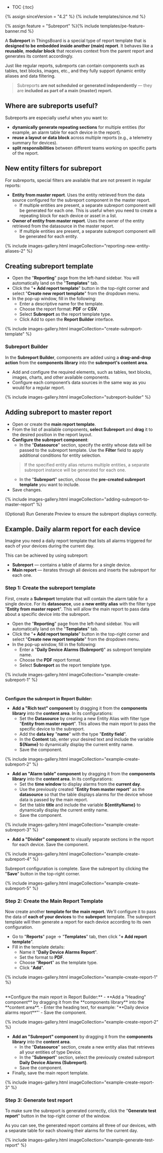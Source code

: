 * TOC
{:toc}

{% assign sinceVersion = "4.2" %}
{% include templates/since.md %}

{% assign feature = "Subreport" %}{% include templates/pe-feature-banner.md %}

A **Subreport** in ThingsBoard is a special type of report template that is **designed to be embedded inside another (main) report**. It behaves like a **reusable**, **modular block** that receives context from the parent report and generates its content accordingly.

Just like regular reports, subreports can contain components such as tables, text blocks, images, etc., and they fully support dynamic entity aliases and data filtering.

> Subreports **are not scheduled or generated independently** — they are **included as part of a main (master) report.**

## Where are subreports useful?

Subreports are especially useful when you want to:

- **dynamically generate repeating sections** for multiple entities (for example, an alarm table for each device in the report).
- **reuse a layout or data block** across multiple reports (e.g., a telemetry summary for devices).
- **split responsibilities** between different teams working on specific parts of the report.

## New entity filters for subreport

For subreports, special filters are available that are not present in regular reports:
- **Entity from master report**. Uses the entity retrieved from the data source configured for the subreport component in the master report.
    - If multiple entities are present, a separate subreport component will be generated for each one. This is useful when you need to create a repeating block for each device or asset in a list.
- **Owner of entity from master report**. Uses the owner of the entity retrieved from the datasource in the master report.
    - If multiple entities are present, a separate subreport component will be generated for each entity.

{% include images-gallery.html imageCollection="reporting-new-entity-aliases-2" %}

## Creating subreport template

- Open the "**Reporting**" page from the left-hand sidebar. You will automatically land on the "**Templates**" tab.
- Click the "**+ Add report template**" button in the top-right corner and select "**Create new report template**" from the dropdown menu.
- In the pop-up window, fill in the following:
  - Enter a descriptive name for the template.
  - Choose the report format: **PDF** or **CSV**. 
  - Select **Subreport** as the report template type. 
  - Click Add to open the **Report Builder** interface.

{% include images-gallery.html imageCollection="create-subreport-template" %}

### Subreport Builder

In the **Subreport Builder**, components are added using a **drag-and-drop action** from the **components library** into the **subreport&#39;s content area**.
- Add and configure the required elements, such as tables, text blocks, images, charts, and other available components.
- Configure each component’s data sources in the same way as you would for a regular report.

{% include images-gallery.html imageCollection="subreport-builder" %}

## Adding subreport to master report

- Open or create the **main report template**.
- From the list of available components, **select Subreport** and **drag** it to the desired position in the report layout.
- **Configure the subreport component**:
  - In the "**Datasource**" section, specify the entity whose data will be passed to the subreport template. Use the **Filter** field to apply additional conditions for entity selection.
  > If the specified entity alias returns multiple entities, a separate subreport instance will be generated for each one.
  - In the "**Subreport**" section, choose the **pre-created subreport template** you want to include.
- Save changes.

{% include images-gallery.html imageCollection="adding-subreport-to-master-report" %}

(Optional) Run Generate Preview to ensure the subreport displays correctly.

## Example. Daily alarm report for each device

Imagine you need a daily report template that lists all alarms triggered for each of your devices during the current day.

This can be achieved by using subreport:
- **Subreport** — contains a table of alarms for a single device.
- **Main report** — iterates through all devices and inserts the subreport for each one.

### Step 1: Create the subreport template

First, create a **Subreport** template that will contain the alarm table for a single device.
For its **datasource**, use a **new entity alias** with the filter type "**Entity from master report**".
This will allow the main report to pass data about a specific device into the subreport.

- Open the "**Reporting**" page from the left-hand sidebar. You will automatically land on the "**Templates**" tab.
- Click the "**+ Add report template**" button in the top-right corner and select "**Create new report template**" from the dropdown menu.
- In the pop-up window, fill in the following:
  - Enter a "**Daily Device Alarms (Subreport)**" as subreport template name. 
  - Choose the **PDF** report format.
  - Select **Subreport** as the report template type.

{% include images-gallery.html imageCollection="example-create-subreport-1" %}

<br>

**Configure the subreport in Report Builder:**
- **Add a "Rich text" component** by dragging it from the **components library** into the **content area**. In its configurations:
    - Set the **Datasource** by creating a new Entity Alias with filter type "**Entity from master report**". This allows the main report to pass the specific device to the subreport.
    - Add the **data key** "**name**" with the type "**Entity field**".
    - In the **Content** tab, enter your desired text and include the variable **${Name}** to dynamically display the current entity name.
  - Save the component.

{% include images-gallery.html imageCollection="example-create-subreport-2" %}
- **Add an "Alarm table" component** by dragging it from the **components library** into the **content area**. In its configurations:
  - Set the **time window** to display alarms from the **current day**.
  - Use the previously created "**Entity from master report**" as the **datasource** so that the table displays alarms for the device whose data is passed by the main report.
  - Set the table **title** and include the variable **${entityName}** to dynamically display the current entity name.
  - Save the component.

{% include images-gallery.html imageCollection="example-create-subreport-3" %}

- **Add a "Divider" component** to visually separate sections in the report for each device. Save the component.

{% include images-gallery.html imageCollection="example-create-subreport-4" %} 

Subreport configuration is complete. Save the subreport by clicking the "**Save**" button in the top-right corner.

{% include images-gallery.html imageCollection="example-create-subreport-5" %}

### Step 2: Create the Main Report Template

Now create another **template for the main report**.
We&#39;ll configure it to pass the data of **each of your devices** to the **subreport** template. The subreport template will then generate a report for each device according to its own configuration.

- Go to "**Reports**" page → "**Templates**" tab, then click "**+ Add report template**".
- Fill in the template details:
  - Name it "**Daily Device Alarms Report**".
  - Set the format to **PDF**.
  - Choose "**Report**" as the template type. 
  - Click "**Add**".

{% include images-gallery.html imageCollection="example-create-report-1" %}

<br>
**Configure the main report in Report Builder:**
- **Add a "Heading" component** by dragging it from the **components library** into the **content area**.
  - Enter the heading text, for example: "**Daily device alarms report**"'
  - Save the component.

{% include images-gallery.html imageCollection="example-create-report-2" %}

- **Add an "Subreport" component** by dragging it from the **components library** into the **content area**. 
  - In the "**Datasource**" section, create a new entity alias that retrieves all your entities of type Device. 
  - In the "**Subreport**" section, select the previously created subreport **Daily Device Alarms (Subreport)**.
  - Save the component.
- Finally, save the main report template.

{% include images-gallery.html imageCollection="example-create-report-3" %}

### Step 3: Generate test report

To make sure the subreport is generated correctly, click the "**Generate test report**" button in the top-right corner of the window.

As you can see, the generated report contains all three of our devices, with a separate table for each showing their alarms for the current day.

{% include images-gallery.html imageCollection="example-generate-test-report" %}